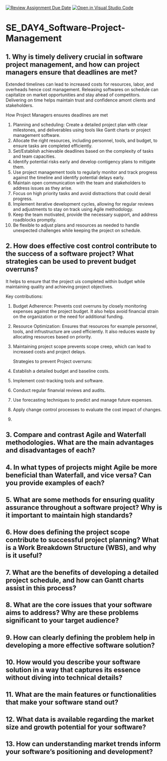[![Review Assignment Due Date](https://classroom.github.com/assets/deadline-readme-button-22041afd0340ce965d47ae6ef1cefeee28c7c493a6346c4f15d667ab976d596c.svg)](https://classroom.github.com/a/9pw6JKcu)
[![Open in Visual Studio Code](https://classroom.github.com/assets/open-in-vscode-2e0aaae1b6195c2367325f4f02e2d04e9abb55f0b24a779b69b11b9e10269abc.svg)](https://classroom.github.com/online_ide?assignment_repo_id=18521348&assignment_repo_type=AssignmentRepo)
# SE_DAY4_Software-Project-Management
## 1. Why is timely delivery crucial in software project management, and how can project managers ensure that deadlines are met?
Extended timelines can lead to increased costs for resources, labor, and overheads hence cost management.
Releasing softwares on schedule can capitalize on market opportunities and stay ahead of competitors.
Delivering on time helps maintain trust and confidence amont clients and stakeholders.

How Project Managers ensures deadlines are met
1. Planning and scheduling: Create a detailed project plan with clear milestones, and deliverables using tools like Gantt charts or project management software.
2. Allocate the right resources, including personnel, tools, and budget, to ensure tasks are completed efficiently.
3. Set/Establish achievable deadlines based on the complexity of tasks and team capacities.
4. Identify potential risks early and develop contigency plans to mitigate them.
5. Use project management tools to regularly monitor and track progress against the timeline and identify potential delays early.
6. Maintain open communication with the team and stakeholders to address issues as they arise.
7. Focus on high priority tasks and avoid distractions that could derail progress.
8. Implement iterative development cycles, allowing for regular reviews and adjustments to stay on track using Agile methodology.
9. Keep the team motivated, provide the necessary support, and address roadblocks promptly.
10. Be flexible to adjust plans and resources as needed to handle unexpected challenges while keeping the project on schedule.   

## 2. How does effective cost control contribute to the success of a software project? What strategies can be used to prevent budget overruns?
It helps to ensure that the project uis completed within budget while maintaining quality and achieving project objectives. 

Key contributions:
1. Budget Adherence: Prevents cost overruns by closely monitoring expenses against the project budget. It also helps avoid financial strain on the organization or the need for additional funding.
2. Resource Optimization: Ensures that resources for example personnel, tools, and infrustructure are used efficiently. It also reduces waste by allocating resources based on priority.
3. Maintaining project scope prevents scope creep, which can lead to increased costs and project delays.

   Strategies to prevent Project overruns:
1. Establish a detailed budget and baseline costs.
2. Implement cost-tracking tools and software.
3. Conduct regular finanvial reviews and audits.
4. Use forecasting techniques to predict and manage future expenses.
5. Apply change control processes to evaluate the cost impact of changes.
6. 
## 3. Compare and contrast Agile and Waterfall methodologies. What are the main advantages and disadvantages of each?
## 4. In what types of projects might Agile be more beneficial than Waterfall, and vice versa? Can you provide examples of each?
## 5. What are some methods for ensuring quality assurance throughout a software project? Why is it important to maintain high standards?
## 6. How does defining the project scope contribute to successful project planning? What is a Work Breakdown Structure (WBS), and why is it useful?
## 7. What are the benefits of developing a detailed project schedule, and how can Gantt charts assist in this process?
## 8. What are the core issues that your software aims to address? Why are these problems significant to your target audience?
## 9. How can clearly defining the problem help in developing a more effective software solution?
## 10. How would you describe your software solution in a way that captures its essence without diving into technical details?
## 11. What are the main features or functionalities that make your software stand out?
## 12. What data is available regarding the market size and growth potential for your software?
## 13. How can understanding market trends inform your software’s positioning and development?
